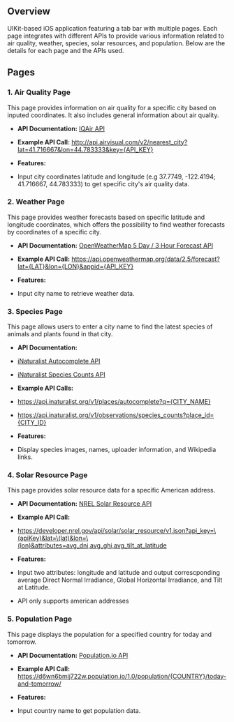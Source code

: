 ## Overview
UIKit-based iOS application featuring a tab bar with multiple pages. Each page integrates with different APIs to provide various information related to air quality, weather, species, solar resources, and population. Below are the details for each page and the APIs used.

## Pages

### 1. Air Quality Page
This page provides information on air quality for a specific city based on inputed coordinates. It also includes general information about air quality.

- **API Documentation:** [IQAir API](https://api-docs.iqair.com/?version=latest)
- **Example API Call:** http://api.airvisual.com/v2/nearest_city?lat=41.716667&lon=44.783333&key={API_KEY}
  
- **Features:**
- Input city coordinates latitude and longitude (e.g 37.7749, -122.4194; 41.716667, 44.783333)  to get specific city's air quality data.

### 2. Weather Page
This page provides weather forecasts based on specific latitude and longitude coordinates, which offers the possibility to find weather forecasts by coordinates of a specific city.

- **API Documentation:** [OpenWeatherMap 5 Day / 3 Hour Forecast API](https://openweathermap.org/forecast5)
- **Example API Call:** https://api.openweathermap.org/data/2.5/forecast?lat={LAT}&lon={LON}&appid={API_KEY}

- **Features:**
-  Input city name to retrieve weather data.

### 3. Species Page
This page allows users to enter a city name to find the latest species of animals and plants found in that city.

- **API Documentation:**
- [iNaturalist Autocomplete API](https://api.inaturalist.org/v1/places/autocomplete?q=CITY_NAME)
- [iNaturalist Species Counts API](https://api.inaturalist.org/v1/observations/species_counts?place_id=CITY_ID)
- **Example API Calls:**
- https://api.inaturalist.org/v1/places/autocomplete?q={CITY_NAME}
- https://api.inaturalist.org/v1/observations/species_counts?place_id={CITY_ID}

- **Features:**
- Display species images, names, uploader information, and Wikipedia links.

### 4. Solar Resource Page
This page provides solar resource data for a specific American address.

- **API Documentation:** [NREL Solar Resource API](https://developer.nrel.gov/docs/solar/solar-resource-v1/)
- **Example API Call:** 
- https://developer.nrel.gov/api/solar/solar_resource/v1.json?api_key=\(apiKey)&lat=\(lat)&lon=\(lon)&attributes=avg_dni,avg_ghi,avg_tilt_at_latitude

- **Features:**
- Input two attributes: longitude and latitude and  output correscponding average Direct Normal Irradiance, Global Horizontal Irradiance, and Tilt at Latitude.
- API only supports american addresses 

### 5. Population Page
This page displays the population for a specified country for today and tomorrow.

- **API Documentation:** [Population.io API](https://d6wn6bmjj722w.population.io/)
- **Example API Call:** 
https://d6wn6bmjj722w.population.io/1.0/population/{COUNTRY}/today-and-tomorrow/

- **Features:**
- Input country name to get population data.
